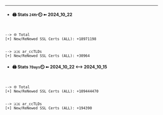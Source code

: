 

---
- #### 🖨️ **Stats** `24Hr`⏲️ ➼ 2024_10_22
```console


--> 🌐 Total
[+] New/ReNewed SSL Certs (ALL): +18971198


--> 🇦🇷 ar_ccTLDs
[+] New/ReNewed SSL Certs (ALL): +30964

```

- #### 🖨️ **Stats** `7Days`⏲️ ➼ 2024_10_22 <--> 2024_10_15
```console


--> 🌐 Total
[+] New/ReNewed SSL Certs (ALL): +109444470


--> 🇦🇷 ar_ccTLDs
[+] New/ReNewed SSL Certs (ALL): +194390

```

